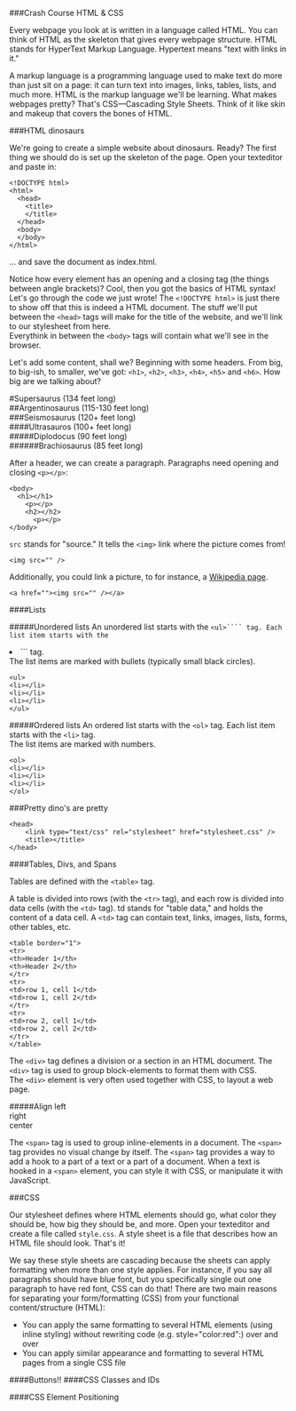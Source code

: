 ###Crash Course HTML & CSS

Every webpage you look at is written in a language called HTML. You can think of HTML as the skeleton that gives every webpage structure. HTML stands for HyperText Markup Language. Hypertext means "text with links in it."

A markup language is a programming language used to make text do more than just sit on a page: it can turn text into images, links, tables, lists, and much more. HTML is the markup language we'll be learning. What makes webpages pretty? That's CSS—Cascading Style Sheets. Think of it like skin and makeup that covers the bones of HTML.  

###HTML dinosaurs

We're going to create a simple website about dinosaurs. Ready? The first thing we should do is set up the skeleton of the page. Open your texteditor and paste in: 

```
<!DOCTYPE html>  
<html>  
  <head>  
    <title>  
    </title>  
  </head>  
  <body>  
  </body>  
</html>  
```  

... and save the document as index.html.  

Notice how every element has an opening and a closing tag (the things between angle brackets)? Cool, then you got the basics of HTML syntax!  
Let's go through the code we just wrote! The ``` <!DOCTYPE html> ``` is just there to show off that this is indeed a HTML document. 
The stuff we'll put between the ```<head>``` tags will make for the title of the website, and we'll link to our stylesheet from here.  
Everythink in between the ```<body>``` tags will contain what we'll see in the browser.  
  
Let's add some content, shall we? Beginning with some headers. From big, to big-ish, to smaller, we've got: ```<h1>```, ```<h2>```, ```<h3>```, ```<h4>```, ```<h5>``` and ```<h6>```. How big are we talking about?  

#Supersaurus (134 feet long)  
##Argentinosaurus (115-130 feet long)  
###Seismosaurus (120+ feet long)  
####Ultrasauros (100+ feet long)  
#####Diplodocus (90 feet long)  
######Brachiosaurus (85 feet long)  

After a header, we can create a paragraph. Paragraphs need opening and closing ```<p></p>```: 

```
<body>  
  <h1></h1>  
    <p></p>  
    <h2></h2>  
      <p></p>  
</body>   
``` 


```src``` stands for "source." It tells the ```<img>``` link where the picture comes from!  

```
<img src="" />  
```

Additionally, you could link a picture, to for instance, a [Wikipedia page](http://en.wikipedia.org/wiki/Dinosaurs).

```
<a href=""><img src="" /></a>  
```

####Lists

#####Unordered lists
An unordered list starts with the ```<ul>```` tag. Each list item starts with the ```<li>``` tag.  
The list items are marked with bullets (typically small black circles).  

```
<ul>
<li></li>
<li></li>
<li></li>
</ul>
```

#####Ordered lists
An ordered list starts with the ```<ol>``` tag. Each list item starts with the ```<li>``` tag.  
The list items are marked with numbers.  

```
<ol>
<li></li>
<li></li>
<li></li>
</ol>
```

###Pretty dino's are pretty

```
<head>
	<link type="text/css" rel="stylesheet" href="stylesheet.css" />
	<title></title>
</head>
```

####Tables, Divs, and Spans 

Tables are defined with the ```<table>``` tag.  

A table is divided into rows (with the ```<tr>``` tag), and each row is divided into data cells (with the ```<td>``` tag). td stands for "table data," and holds the content of a data cell. A ```<td>``` tag can contain text, links, images, lists, forms, other tables, etc.  

```
<table border="1">
<tr>
<th>Header 1</th>
<th>Header 2</th>
</tr>
<tr>
<td>row 1, cell 1</td>
<td>row 1, cell 2</td>
</tr>
<tr>
<td>row 2, cell 1</td>
<td>row 2, cell 2</td>
</tr>
</table>   
```

The ```<div>``` tag defines a division or a section in an HTML document. The ```<div>``` tag is used to group block-elements to format them with CSS.  
The ```<div>``` element is very often used together with CSS, to layout a web page.

#####Align
left  
right  
center  

The ```<span>``` tag is used to group inline-elements in a document. The ```<span>``` tag provides no visual change by itself. The ```<span>``` tag provides a way to add a hook to a part of a text or a part of a document.
When a text is hooked in a ```<span>``` element, you can style it with CSS, or manipulate it with JavaScript.  

###CSS

Our stylesheet defines where HTML elements should go, what color they should be, how big they should be, and more. Open your texteditor and create a file called ```style.css```.
A style sheet is a file that describes how an HTML file should look. That's it!

We say these style sheets are cascading because the sheets can apply formatting when more than one style applies. For instance, if you say all paragraphs should have blue font, but you specifically single out one paragraph to have red font, CSS can do that! 
There are two main reasons for separating your form/formatting (CSS) from your functional content/structure (HTML):  

- You can apply the same formatting to several HTML elements (using inline styling) without rewriting code (e.g. style="color:red":) over and over  
- You can apply similar appearance and formatting to several HTML pages from a single CSS file  


####Buttons!!
####CSS Classes and IDs


####CSS Element Positioning 
